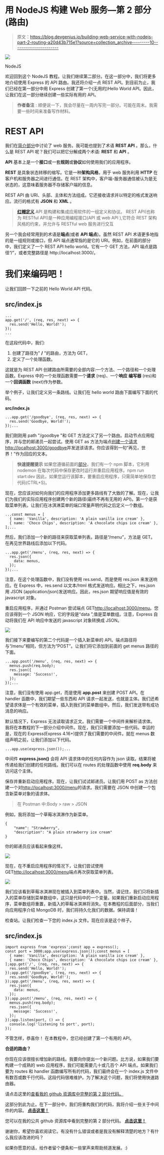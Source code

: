 # 用 NodeJS 构建 Web 服务—第 2 部分(路由)

> 原文：<https://blog.devgenius.io/building-web-service-with-nodejs-part-2-routing-a20d43b715e1?source=collection_archive---------10----------------------->

![](img/0d10ed5f29acf665a5bfe4ca2f368f8c.png)

NodeJS

欢迎回到这个 NodeJS 教程。让我们继续第二部分。在这一部分中，我们将更多地介绍使用 Express 的 API 路由。我还将介绍一点 REST API。到目前为止，我们已经在第一部分中用 Express 创建了第一个(无用的)Hello World API。因此，让我们在这一部分继续创建一些实际有用的 API。

> **作者备注** :
> 顺便说一下，我会尽量在一周内写完一部分。可能在周末。我需要一些时间来准备写作材料。

# REST API

我们在[简介部分](https://bitsizelearning.medium.com/building-web-service-with-nodejs-part-0-introduction-1859ee0c745b)中讨论了 web 服务。我可能也提到了术语 **REST API** 。那么，什么是 REST API 呢？我们可以把它分解成两个术语: **REST** 和 **API** 。

**API** 基本上是一个**接口**或一套**规则**或**协议**如何使用我们的应用程序。

**REST** 是具象状态转移的缩写。它是一种**架构风格**，用于 web 服务利用 **HTTP** 在客户机和服务器之间进行通信。在 REST 架构中，客户端-服务器通信被认为是无状态的，这意味着服务器不存储客户端的信息。

REST API 由 URI、头部、主体和方法组成。它还接收请求并以特定的格式发送响应。流行的格式有 **JSON** 和 **XML** 。

> [**红帽定义**](https://www.redhat.com/en/topics/api/what-is-a-rest-api)
> API 是构建和集成应用软件的一组定义和协议。
> REST API(也称为 RESTful API)是一种应用编程接口(API 或 web API ),它符合 REST 架构风格的约束，并允许与 RESTful web 服务进行交互

另一个我会经常用到的术语是**端点**(或者 **API 端点**)。虽然 REST API 术语更多地指的是一组规则或接口，但 API 端点通常指的是它的 URI。例如，在前面的部分中，我们定义了一个 REST API hello world。它有一个 GET 方法，API 端点是路径“/”，或者完整路径是 http://localhost:3000/。

# 我们来编码吧！

让我们回顾一下之前的 Hello World API 代码。

## src/index.js

```
...
app.get('/', (req, res, next) => {
  res.send('Hello, World!');
});
...
```

在这段代码中，我们:

1.  创建了路径为" **/** "的路由，方法为 GET，
2.  定义了一个处理函数。

这就是为 REST API 创建路由所需要的全部内容:一个方法、一个路径和一个处理函数。Express 中的一个处理函数需要一个**请求** (req)、一个**响应** **编写器** (res)和一个**回调函数** (next)作为参数。

举个例子，让我们定义另一条路线。让我们在 hello world 路由下面编写下面的代码。

**src/index.js**

```
...app.get('/goodbye', (req, res, next) => {
  res.send('Goodbye, World!');
});...
```

我们刚刚用 path "/goodbye "和 GET 方法定义了另一个路由。启动节点应用程序，并与您的邮递员一起尝试。使用 GET as 方法为端点[创建一个请求 http://localhost:3000/goodbye](http://localhost:3000/goodbye)并发送该请求。你应该得到一句“再见，世界！”作为回应的文本。

> **快速提醒提示** 如果您遵循前面的[部分](https://bitsizelearning.medium.com/building-web-service-with-nodejs-part-1-setup-55a522efaead)，我们有一个 npm 脚本，它利用 nodemon 在每次代码中保存更改时运行并重启应用程序。npm run start:dev
> 因此，如果您运行该脚本，要重启应用程序，只需简单地保存您代码(CTRL+S)。

现在，您应该对如何向我们的应用程序添加更多路线有了大致的了解。现在，让我们为我们的实际应用程序创建两个新的路径(最终不再有无用的 API)。第一个是获取菜单列表。让我们在冰淇淋菜单的端口常量声明代码之后定义一个数组。

```
...const menus = [
  { name: 'Vanilla', description: 'A plain vanilla ice cream' },
  { name: 'Choco Chips', description: 'A chocolate chips ice cream' },
];...
```

然后，我们添加一个新的路径来获取菜单列表。路径是“/menu”，方法是 GET。在再见世界路线后添加以下代码。

```
...app.get('/menu', (req, res, next) => {
  res.json({
    data: menus,
  });
});...
```

注意，在这个处理函数中，我们没有使用 res.send，而是使用 res.json 来发送响应。在 Express 中，res.send 以文本/html 格式发送响应。相比之下，res.json 用 JSON (application/json)发送响应。因此，res.json 期望响应值是有效的 javascript 对象。

重启应用程序，并通过 Postman 尝试端点 GET[http://localhost:3000/menu](http://localhost:3000/menu)。您应该得到一个 JSON 响应，它的字段是“data ”,值是菜单数组。注意，Express 自动将我们在 API 响应中发送的 javascript 对象转换成 JSON。

![](img/785939eb9638a169870a27177ccc14fe.png)

我们接下来要编写的第二个代码是一个插入新菜单的 API。端点路径将与“/menu”相同，但方法为“POST”。让我们将它添加到前面的 get menus 路径的下面。

```
...app.post('/menu', (req, res, next) => {
  menus.push(req.body);
  res.json({
    message: 'Success!',
  });
});...
```

注意，我们没有使用 app.get，而是使用 **app.post** 来创建 POST API。在 handler 函数中，我们期望一些东西和 API 请求一起发送，也就是主体。我们还希望请求体是一个有效的菜单，插入到我们的菜单数组中。然后，我们发送带有成功消息的响应。

默认情况下，Express 无法读取请求正文。我们需要一个中间件来解析请求体。我将在本教程的下一部分介绍中间件。现在，我们只需要添加一些代码。幸运的是，现在的 Express(Express 4.16+)提供了我们需要的中间件。就在 menus 数组声明之前，让我们添加以下代码。

```
...app.use(express.json());...
```

中间件 **express.json()** 会将 API 请求体中的任何内容作为 json 读取。结果将被传递给我们创建的任何路线。我们可以在 routes 的处理函数中使用 **req.body** 来访问这个主体。

保存并重新启动应用程序。现在，让我们试试邮递员。让我们用 POST as 方法创建一个对[http://localhost:3000/menu](http://localhost:3000/menu)的请求。我们需要在 JSON 中创建一个包含新菜单对象的请求体。

> 在 Postman 中:Body > raw > JSON

例如，我将添加一个草莓冰淇淋作为新菜单。

```
{
    "name": "Strawberry",
    "description": "A plain strawberry ice cream"
}
```

你的邮递员应该看起来像这样。

![](img/14a4327ab2eb5035414ecfab6245b757.png)

现在，在不重启应用程序的情况下，让我们尝试使用 GET[http://localhost:3000/menu](http://localhost:3000/menu)端点再次获取菜单列表。

![](img/6ef8695eb696507ab7bddf5286882ad4.png)

我们应该看到草莓冰淇淋现在被插入到菜单列表中。当然，请记住，我们只将新插入的菜单存储到菜单数组中，这只是代码中的一个变量。如果我们重新启动应用程序，菜单数组将重置，新插入的草莓冰淇淋将消失。在本教程的后面部分，当我们向应用程序介绍 MongoDB 时，我们将持久化我们的数据。保持调谐！

检查站。让我们检查一下您的 index.js 文件。现在应该是这个样子。

## src/index.js

```
import express from 'express';const app = express();
const port = 3000;app.use(express.json());const menus = [
  { name: 'Vanilla', description: 'A plain vanilla ice cream' },
  { name: 'Choco Chips', description: 'A chocolate chips ice cream' },
];app.get('/', (req, res, next) => {
  res.send('Hello, World!');
});app.get('/goodbye', (req, res, next) => {
  res.send('Goodbye, World!');
});app.get('/menu', (req, res, next) => {
  res.json({
    data: menus,
  });
});app.post('/menu', (req, res, next) => {
  menus.push(req.body);
  res.json({
    message: 'Success!',
  });
});app.listen(port, () => {
  console.log('listening to port', port);
});
```

不管怎样，恭喜你！
在本教程中，您已经创建了第一个有用的 API。

**合适的路由？**

你现在应该很擅长增加新的路线。我要向你提出一个新问题。比方说，如果我们要构建一个成熟的 web 应用程序，我们可能需要几十或几百个 API 端点。如果我们要为 routes 和 handler 函数编写所有的代码，我们最终会在一个 index.js 文件中有数百或数千行代码。这段代码很难维护。为了解决这个问题，我们将使用快速路由器。

请点击这里的[查看我的 github 资源库中完整的第 2 部分代码。](https://github.com/bitsizelearning/icecream-store/tree/part2)

这部分到此为止。在下一部分中，我们将重构我们的代码，我将介绍一些关于中间件的内容。 [**点击这里！**](https://bitsizelearning.medium.com/building-web-service-with-nodejs-part-3-router-logging-error-handler-d62a054df27)

您可以在我的公共 github 资源库中看到完整的第 2 部分代码。 [**点击这里！**](https://github.com/bitsizelearning/icecream-store/tree/part2)

谢谢你，希望你喜欢阅读它。有没有什么错误或者是我没有解释清楚的地方？有什么我应该改进的吗？

如果你愿意的话，给作者留个便条和一些掌声来帮助频道发展。:)